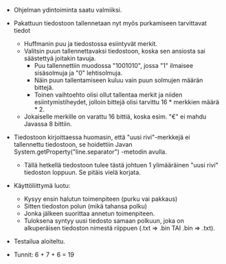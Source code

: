 * Ohjelman ydintoiminta saatu valmiiksi.
* Pakattuun tiedostoon tallennetaan nyt myös purkamiseen tarvittavat tiedot
  * Huffmanin puu ja tiedostossa esiintyvät merkit.
  * Valitsin puun tallennettavaksi tiedostoon, koska sen ansiosta sai säästettyä joitakin tavuja.
    * Puu tallennettiin muodossa "1001010", jossa "1" ilmaisee sisäsolmuja ja "0" lehtisolmuja.
    * Näin puun tallentamiseen kuluu vain puun solmujen määrän bittejä.
    * Toinen vaihtoehto olisi ollut tallentaa merkit ja niiden esiintymistiheydet, jolloin bittejä olisi tarvittu 16 * merkkien määrä * 2.
  * Jokaiselle merkille on varattu 16 bittiä, koska esim. "€" ei mahdu Javassa 8 bittiin.

* Tiedostoon kirjoittaessa huomasin, että "uusi rivi"-merkkejä ei tallennettu tiedostoon, se hoidettiin Javan System.getProperty("line.separator") -metodin avulla.
  * Tällä hetkellä tiedostoon tulee tästä johtuen 1 ylimääräinen "uusi rivi" tiedoston loppuun. Se pitäis vielä korjata.

* Käyttöliittymä luotu:
  * Kysyy ensin halutun toimenpiteen (purku vai pakkaus)
  * Sitten tiedoston polun (mikä tahansa polku)
  * Jonka jälkeen suorittaa annetun toimenpiteen.
  * Tuloksena syntyy uusi tiedosto samaan polkuun, joka on alkuperäisen tiedoston nimestä riippuen (.txt => .bin TAI .bin => .txt).

* Testailua aloiteltu.

* Tunnit: 6 + 7 + 6 = 19
